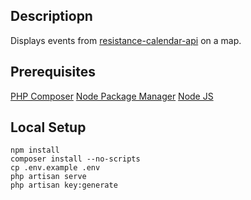 ## Descriptiopn

Displays events from [resistance-calendar-api](https://github.com/ResistanceCalendar/resistance-calendar-api) on a map.

## Prerequisites

[PHP Composer](https://getcomposer.org)
[Node Package Manager](https://npm.org)
[Node JS](https://nodejs.org)

## Local Setup 

```
npm install
composer install --no-scripts
cp .env.example .env
php artisan serve
php artisan key:generate
```
